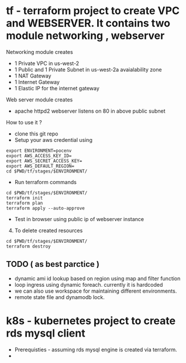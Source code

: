 # tf - terraform project to create VPC and WEBSERVER. It contains two module networking , webserver

Networking module creates 

- 1 Private VPC in us-west-2
- 1 Public and 1 Private Subnet in us-west-2a avaialability zone
- 1 NAT Gateway
- 1 Internet Gateway
- 1 Elastic IP for the internet gateway

Web server module creates
- apache httpd2 webserver listens on 80 in above public subnet

How to use it ?
- clone this git repo
- Setup your aws credential using
```
export ENVIRONMENT=pocenv
export AWS_ACCESS_KEY_ID=
export AWS_SECRET_ACCESS_KEY=
export AWS_DEFAULT_REGION=
cd $PWD/tf/stages/$ENVIRONMENT/

```
- Run terraform commands

```
cd $PWD/tf/stages/$ENVIRONMENT/
terraform init
terraform plan
terraform apply --auto-approve

```
- Test in browser using public ip of webserver instance

4. To delete created resources

```
cd $PWD/tf/stages/$ENVIRONMENT/
terraform destroy
```
 
## TODO ( as best parctice )

* dynamic ami id lookup based on region using map and filter function
* loop ingress using dynamic foreach. currently it is hardcoded
* we can also use workspace for maintaining different environments.
* remote state file and dynamodb lock.

# k8s - kubernetes project to create rds mysql client 

- Prerequisties - assuming rds mysql engine is created via terraform.
- 
